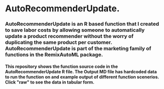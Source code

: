 # AutoRecommenderUpdate.
### AutoRecommenderUpdate is an R based function that I created to save labor costs by allowing someone to automatically update a product recommender without the worry of duplicating the same product per customer. AutoRecommenderUpdate is part of the marketing family of functions in the RemixAutoML package. 

#### This repository shows the function source code in the AutoRecommenderUpdate R file. The Output MD file has hardcoded data to run the function on and example output of different function scenerios. Click "raw" to see the data in tabular form.

